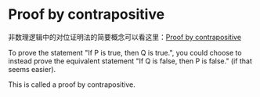 # Proof by contrapositive

非数理逻辑中的对位证明法的简要概念可以看这里：[Proof by contrapositive](Resources/2.%20Mathematics/0.%20Foundations%20of%20mathematics/Mathematical%20proof/Methods%20of%20proof/Indirect%20proofs/Proof%20by%20contrapositive.pdf)

To prove the statement "If P is true, then Q is true.", you could choose to instead prove the equivalent statement "If Q is false, then P is false." (if that seems easier).

This is called a proof by contrapositive.